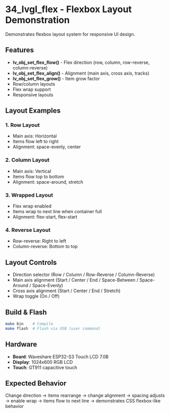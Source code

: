 # 34_lvgl_flex - Flexbox Layout Demonstration

Demonstrates flexbox layout system for responsive UI design.

## Features

- **lv_obj_set_flex_flow()** - Flex direction (row, column, row-reverse, column-reverse)
- **lv_obj_set_flex_align()** - Alignment (main axis, cross axis, tracks)
- **lv_obj_set_flex_grow()** - Item grow factor
- Row/column layouts
- Flex wrap support
- Responsive layouts

## Layout Examples

### 1. Row Layout
- Main axis: Horizontal
- Items flow left to right
- Alignment: space-evenly, center

### 2. Column Layout
- Main axis: Vertical
- Items flow top to bottom
- Alignment: space-around, stretch

### 3. Wrapped Layout
- Flex wrap enabled
- Items wrap to next line when container full
- Alignment: flex-start, flex-start

### 4. Reverse Layout
- Row-reverse: Right to left
- Column-reverse: Bottom to top

## Layout Controls

- Direction selector (Row / Column / Row-Reverse / Column-Reverse)
- Main axis alignment (Start / Center / End / Space-Between / Space-Around / Space-Evenly)
- Cross axis alignment (Start / Center / End / Stretch)
- Wrap toggle (On / Off)

## Build & Flash

```bash
make bin    # Compile
make flash  # Flash via USB (user command)
```

## Hardware

- **Board**: Waveshare ESP32-S3 Touch LCD 7.0B
- **Display**: 1024x600 RGB LCD
- **Touch**: GT911 capacitive touch

## Expected Behavior

Change direction → items rearrange → change alignment → spacing adjusts → enable wrap → items flow to next line → demonstrates CSS flexbox-like behavior
